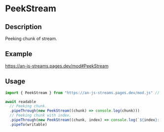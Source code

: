 # PeekStream

## Description
Peeking chunk of stream.

## Example
https://an-js-streams.pages.dev/mod#PeekStream

## Usage
```ts
import { PeekStream } from "https://an-js-streams.pages.dev/mod.js" // or .ts

await readable
  // Peeking chunk.
  .pipeThrough(new PeekStream((chunk) => console.log(chunk)))
  // Peeking chunk with index.
  .pipeThrough(new PeekStream((chunk, index) => console.log(`${index}: ${chunk}`)))
  .pipeTo(writable)
```